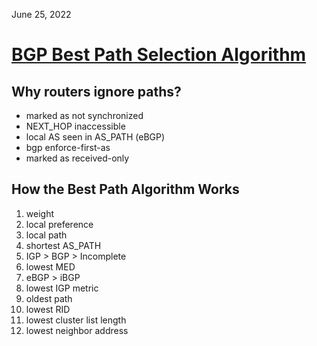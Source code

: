 June 25, 2022

# [BGP Best Path Selection Algorithm](https://www.cisco.com/c/en/us/support/docs/ip/border-gateway-protocol-bgp/13753-25.html)

## Why routers ignore paths?
- marked as not synchronized
- NEXT_HOP inaccessible
- local AS seen in AS_PATH (eBGP)
- bgp enforce-first-as
- marked as received-only

## How the Best Path Algorithm Works
1. weight
2. local preference
3. local path
4. shortest AS_PATH
5. IGP > BGP > Incomplete
6. lowest MED
7. eBGP > iBGP
8. lowest IGP metric
9. oldest path
10. lowest RID
11. lowest cluster list length
12. lowest neighbor address